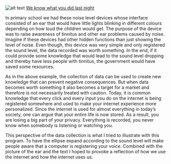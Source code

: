![alt text](øre.PNG "listening ear")
[We know what you did last night](https://rawgit.com/hele4924/mini-ex/master/mini_ex4/empty-example/index.html)

In primary school we had these noise level devices whose interface consisted of an ear that would have little lights blinking in different colours depending on how loud the children would get. The purpose of the device was to raise awareness of tinnitus and other ear problems caused by noise. 
Imagine if these devices had other hidden functions than just showing the level of noise. Even though, this device was very simple and only registered the sound level, the data recorded was worth something. In the end, if it could provide some knowledge that would lead to the sound level dropping and thereby have less people with tinnitus, the government would have saved some resources.  

As in the above example, the collection of data can be used to create new knowledge that can prevent negative consequences. But when data becomes worth something it also becomes a target for a market and therefore is not necessarily treated with caution.  Today, it is common knowledge that every click and every input you do on the internet is being registered somewhere and used to make your internet experience more personalized. Since the internet is used for almost everything in today’s society, one can argue that your entire life is now stored. As a result, you are losing a big part of your privacy. Everything is recorded, you never know when somebody is listening or watching you.  

This perspective of the data collection is what I tried to illustrate with this program. To have the ellipse expand according to the sound level will make people aware that a computer is registering your voice. Combined with the picture of the ear and the text I hoped to provoke a reflection of how we use the internet and how the internet uses us. 




